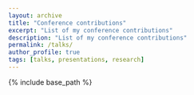 ```yaml
---
layout: archive
title: "Conference contributions"
excerpt: "List of my conference contributions"
description: "List of my conference contributions"
permalink: /talks/
author_profile: true
tags: [talks, presentations, research]
---
```


{% include base_path %}
<div id="talksfeed"></div>
<script type="text/javascript" src="{{ '/assets/js/mytalks.js' | relative_url }}"></script>
